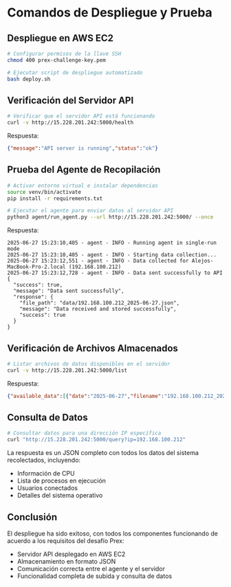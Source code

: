 # Comandos de Despliegue y Prueba

## Despliegue en AWS EC2

```bash
# Configurar permisos de la llave SSH
chmod 400 prex-challenge-key.pem

# Ejecutar script de despliegue automatizado
bash deploy.sh
```

## Verificación del Servidor API

```bash
# Verificar que el servidor API está funcionando
curl -v http://15.228.201.242:5000/health
```

Respuesta:
```json
{"message":"API server is running","status":"ok"}
```

## Prueba del Agente de Recopilación

```bash
# Activar entorno virtual e instalar dependencias
source venv/bin/activate
pip install -r requirements.txt

# Ejecutar el agente para enviar datos al servidor API
python3 agent/run_agent.py --url http://15.228.201.242:5000/ --once
```

Respuesta:
```
2025-06-27 15:23:10,405 - agent - INFO - Running agent in single-run mode
2025-06-27 15:23:10,405 - agent - INFO - Starting data collection...
2025-06-27 15:23:12,551 - agent - INFO - Data collected for Alejos-MacBook-Pro-2.local (192.168.100.212)
2025-06-27 15:23:12,728 - agent - INFO - Data sent successfully to API
{
  "success": true,
  "message": "Data sent successfully",
  "response": {
    "file_path": "data/192.168.100.212_2025-06-27.json",
    "message": "Data received and stored successfully",
    "success": true
  }
}
```

## Verificación de Archivos Almacenados

```bash
# Listar archivos de datos disponibles en el servidor
curl -v http://15.228.201.242:5000/list
```

Respuesta:
```json
{"available_data":[{"date":"2025-06-27","filename":"192.168.100.212_2025-06-27.json","ip_address":"192.168.100.212"}],"message":"Found 1 data files","success":true}
```

## Consulta de Datos

```bash
# Consultar datos para una dirección IP específica
curl "http://15.228.201.242:5000/query?ip=192.168.100.212"
```

La respuesta es un JSON completo con todos los datos del sistema recolectados, incluyendo:
- Información de CPU
- Lista de procesos en ejecución
- Usuarios conectados
- Detalles del sistema operativo

## Conclusión

El despliegue ha sido exitoso, con todos los componentes funcionando de acuerdo a los requisitos del desafío Prex:
- Servidor API desplegado en AWS EC2
- Almacenamiento en formato JSON
- Comunicación correcta entre el agente y el servidor
- Funcionalidad completa de subida y consulta de datos
